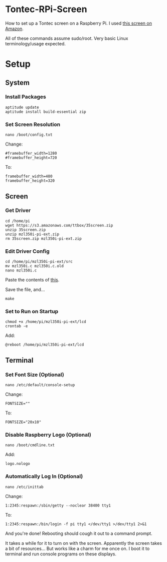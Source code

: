 Tontec-RPi-Screen
=================

How to set up a Tontec screen on a Raspberry Pi. I used [this screen on Amazon](http://www.amazon.com/gp/product/B00LN9MYCO).

All of these commands assume sudo/root. Very basic Linux terminology/usage expected.

# Setup

## System

### Install Packages

    aptitude update
    aptitude install build-essential zip

### Set Screen Resolution

    nano /boot/config.txt

Change:

    #framebuffer_width=1280
    #framebuffer_height=720

To:

    framebuffer_width=480
    framebuffer_height=320

## Screen

### Get Driver

    cd /home/pi
    wget https://s3.amazonaws.com/ttbox/35screen.zip
    unzip 35screen.zip
    unzip mzl350i-pi-ext.zip
    rm 35screen.zip mzl350i-pi-ext.zip

### Edit Driver Config

    cd /home/pi/mzl350i-pi-ext/src
    mv mzl350i.c mzl350i.c.old
    nano mzl350i.c

Paste the contents of [this](https://github.com/33mhz/Tontec-RPi-Screen/blob/master/mzl350i.c).

Save the file, and...

    make

### Set to Run on Startup

    chmod +x /home/pi/mzl350i-pi-ext/lcd
    crontab -e
    
Add:

    @reboot /home/pi/mzl350i-pi-ext/lcd

## Terminal

### Set Font Size (Optional)

    nano /etc/default/console-setup

Change:

    FONTSIZE=""
    
To:

    FONTSIZE="20x10"

### Disable Raspberry Logo (Optional)

    nano /boot/cmdline.txt

Add:

    logo.nologo

### Automatically Log In (Optional)

    nano /etc/inittab

Change:

    1:2345:respawn:/sbin/getty --noclear 38400 tty1

To:

    1:2345:respawn:/bin/login -f pi tty1 </dev/tty1 >/dev/tty1 2>&1



And you're done! Rebooting should cough it out to a command prompt.


It takes a while for it to turn on with the screen. Apparently the screen takes a bit of resources... But works like a charm for me once on. I boot it to terminal and run console programs on these displays.
